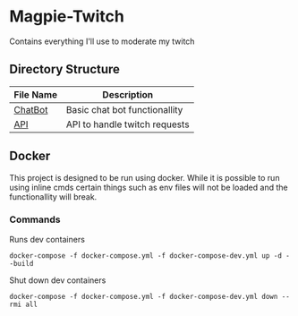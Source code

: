 # Magpie-Twitch

Contains everything I'll use to moderate my twitch

## Directory Structure

| File Name          | Description                   |
| ------------------ | ----------------------------- |
| [ChatBot](ChatBot) | Basic chat bot functionallity |
| [API](API)         | API to handle twitch requests |

## Docker

This project is designed to be run using docker. While it is possible to run using inline cmds certain things such as env files will not be loaded and the functionallity will break.

### Commands

Runs dev containers

```
docker-compose -f docker-compose.yml -f docker-compose-dev.yml up -d --build
```

Shut down dev containers

```
docker-compose -f docker-compose.yml -f docker-compose-dev.yml down --rmi all
```
